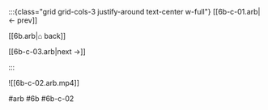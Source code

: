 :::{class="grid grid-cols-3 justify-around text-center w-full"}
[[6b-c-01.arb|← prev]]

[[6b.arb|⌂ back]]

[[6b-c-03.arb|next →]]

:::

![[6b-c-02.arb.mp4]]

#arb #6b #6b-c-02

